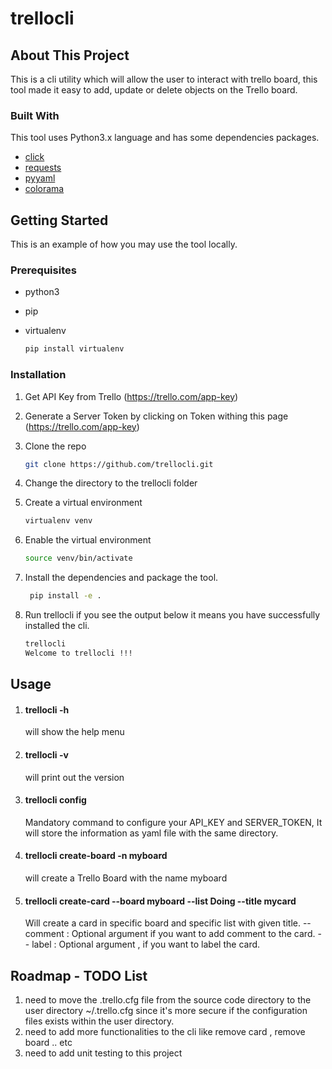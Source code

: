 # trellocli

## About This Project
This is a cli utility which will allow the user to interact with trello board, this tool made it easy to add, update or delete objects on the Trello board.


### Built With

This tool uses Python3.x language and has some dependencies packages.

* [click](https://click.palletsprojects.com)
* [requests](https://requests.readthedocs.io)
* [pyyaml](https://pyyaml.org)
* [colorama](https://pypi.org/project/colorama)



<!-- GETTING STARTED -->
## Getting Started

This is an example of how you may use the tool locally.

### Prerequisites

* python3
* pip
* virtualenv
  
   ```sh
   pip install virtualenv
   ```

### Installation

1. Get API Key from Trello (https://trello.com/app-key)
2. Generate a Server Token by clicking on Token withing this page (https://trello.com/app-key)
3. Clone the repo
   ```sh
   git clone https://github.com/trellocli.git
   ```

4. Change the directory to the trellocli folder
5. Create a virtual environment
   ```sh
   virtualenv venv
   ```
6. Enable the virtual environment
   ```sh
   source venv/bin/activate
   ```
7. Install the dependencies and package the tool.
   ```sh
    pip install -e .
    ```
8. Run trellocli if you see the output below it means you have successfully installed the cli.
   ```sh
   trellocli
   Welcome to trellocli !!!
   ```



<!-- USAGE EXAMPLES -->
## Usage

1. #### trellocli -h
   will show the help menu

2. #### trellocli -v
   will print out the version

3. #### trellocli config
   Mandatory command to configure your API_KEY and SERVER_TOKEN, It will store the information as yaml file with the same directory.

4. #### trellocli create-board -n myboard
   will create a Trello Board with the name myboard

5. #### trellocli create-card --board myboard --list Doing --title mycard
   Will create a card in specific board and specific list with given title.
   -- comment : Optional argument if you want to add comment to the card.
   -- label : Optional argument , if you want to label the card.



<!-- ROADMAP -->
## Roadmap - TODO List
1. need to move the .trello.cfg file from the source code directory to the user directory ~/.trello.cfg since it's more secure if the configuration files exists within the user directory.
2. need to add more functionalities to the cli like remove card , remove board .. etc
3. need to add unit testing to this project 

